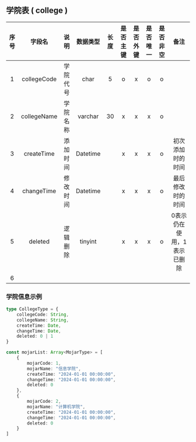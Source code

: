 ## 学院表 ( college )

| 序号| 字段名 | 说明 | 数据类型 | 长度 | 是否主键| 是否外键 | 是否唯一 | 是否非空 | 备注 |
|:---:|:---:|:---:|:---:|:---:|:---:|:---:|:---:|:---:|:---:|
| 1 | collegeCode | 学院代号 | char | 5 | o | x | o | o |  |
| 2 | collegeName | 学院名称 | varchar | 30 | x | x | x | o |  |
| 3 | createTime | 添加时间 | Datetime |  | x | x | x | o | 初次添加时的时间 |
| 4 | changeTime | 修改时间 | Datetime |  | x | x | x | o | 最后修改时的时间 |
| 5 | deleted | 逻辑删除 | tinyint |  | x | x | x | o | 0表示仍在使用，1表示已删除 |
| 6 |  |  |  |  |  |  |  |  |

### 学院信息示例
```TypeScript
type CollegeType = {
    collegeCode: String,
    collegeName: String,
    createTime: Date,
    changeTime: Date,
    deleted: 0 | 1
}

const mojarList: Array<MojarType> = [
    {
        mojarCode: 1,
        mojarName: "信息学院",
        createTime: "2024-01-01 00:00:00",
        changeTime: "2024-01-01 00:00:00",
        deleted: 0
    },
    {
        mojarCode: 2,
        mojarName: "计算机学院",
        createTime: "2024-01-01 00:00:00",
        changeTime: "2024-01-01 00:00:00",
        deleted: 0
    }
]
```